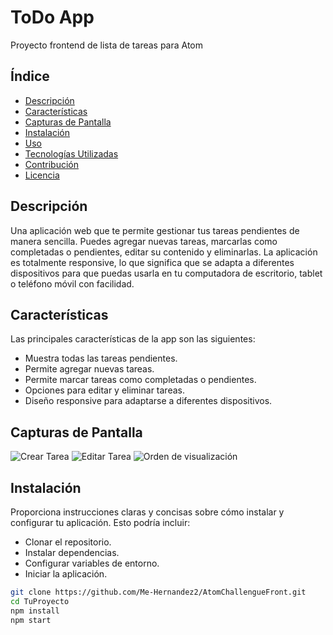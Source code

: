 # ToDo App

Proyecto frontend de lista de tareas para Atom

## Índice

- [Descripción](#descripcion)
- [Características](#características)
- [Capturas de Pantalla](#capturas-de-pantalla)
- [Instalación](#instalación)
- [Uso](#uso)
- [Tecnologías Utilizadas](#tecnologías-utilizadas)
- [Contribución](#contribución)
- [Licencia](#licencia)

## Descripción

Una aplicación web que te permite gestionar tus tareas pendientes de manera sencilla. Puedes agregar nuevas tareas, marcarlas como completadas o pendientes, editar su contenido y eliminarlas. La aplicación es totalmente responsive, lo que significa que se adapta a diferentes dispositivos para que puedas usarla en tu computadora de escritorio, tablet o teléfono móvil con facilidad.

## Características

Las principales características de la app son las siguientes:

- Muestra todas las tareas pendientes.
- Permite agregar nuevas tareas.
- Permite marcar tareas como completadas o pendientes.
- Opciones para editar y eliminar tareas.
- Diseño responsive para adaptarse a diferentes dispositivos.

## Capturas de Pantalla

![Crear Tarea](./src/assets/images/crearTarea.gif)
![Editar Tarea](./src/assets/images/editarTarea.gif)
![Orden de visualización](./src/assets/images/order.gif)


## Instalación

Proporciona instrucciones claras y concisas sobre cómo instalar y configurar tu aplicación. Esto podría incluir:

- Clonar el repositorio.
- Instalar dependencias.
- Configurar variables de entorno.
- Iniciar la aplicación.

```bash
git clone https://github.com/Me-Hernandez2/AtomChallengueFront.git
cd TuProyecto
npm install
npm start

